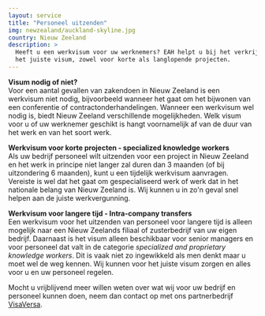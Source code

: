 ```yaml
---
layout: service
title: "Personeel uitzenden"
img: newzealand/auckland-skyline.jpg
country: Nieuw Zeeland
description: >
  Heeft u een werkvisum voor uw werknemers? EAH helpt u bij het verkrijgen van
  het juiste visum, zowel voor korte als langlopende projecten.
---
```


<p><strong>Visum nodig of niet?</strong><br/>
Voor een aantal gevallen van zakendoen in Nieuw Zeeland is een werkvisum niet nodig, bijvoorbeeld wanneer het gaat om het bijwonen van een conferentie of contractonderhandelingen. Wanneer een werkvisum wel nodig is, biedt Nieuw Zeeland verschillende mogelijkheden. Welk visum voor u of uw werknemer geschikt is hangt voornamelijk af van de duur van het werk en van het soort werk.
</p>

<p><strong>Werkvisum voor korte projecten - specialized knowledge workers</strong><br/>
Als uw bedrijf personeel wilt uitzenden voor een project in Nieuw Zeeland en het werk in principe niet langer zal duren dan 3 maanden (of bij uitzondering 6 maanden), kunt u een tijdelijk werkvisum aanvragen. Vereiste is wel dat het gaat om gespecialiseerd werk of werk dat in het nationale belang van Nieuw Zeeland is. Wij kunnen u in zo'n geval snel helpen aan de juiste werkvergunning.
</p>

<p><strong>Werkvisum voor langere tijd - Intra-company transfers</strong><br/>
Een werkvisum voor het uitzenden van personeel voor langere tijd is alleen mogelijk naar een Nieuw Zeelands filiaal of zusterbedrijf van uw eigen bedrijf. Daarnaast is het visum alleen beschikbaar voor senior managers en voor personeel dat valt in de categorie <i>specialized and proprietary knowledge workers</i>. Dit is vaak niet zo ingewikkeld als men denkt maar u moet wel de weg kennen. Wij kunnen voor het juiste visum zorgen en alles voor u en uw personeel regelen.
</p>

<p>Mocht u vrijblijvend meer willen weten over wat wij voor uw bedrijf en personeel kunnen doen, neem dan contact op met ons partnerbedrijf <a href="https://www.visaversa.com/" target="_blank">VisaVersa</a>.
</p>
